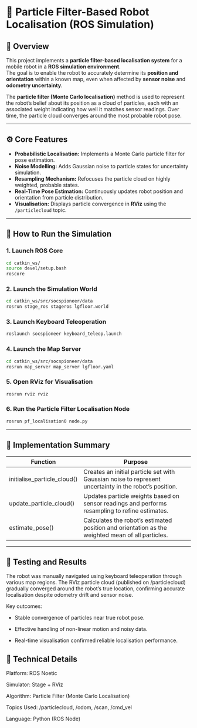 # 📍 Particle Filter-Based Robot Localisation (ROS Simulation)

## 🧭 Overview
This project implements a **particle filter-based localisation system** for a mobile robot in a **ROS simulation environment**.  
The goal is to enable the robot to accurately determine its **position and orientation** within a known map, even when affected by **sensor noise** and **odometry uncertainty**.  

The **particle filter (Monte Carlo localisation)** method is used to represent the robot’s belief about its position as a cloud of particles, each with an associated weight indicating how well it matches sensor readings. Over time, the particle cloud converges around the most probable robot pose.

---

## ⚙️ Core Features
- **Probabilistic Localisation:** Implements a Monte Carlo particle filter for pose estimation.  
- **Noise Modelling:** Adds Gaussian noise to particle states for uncertainty simulation.  
- **Resampling Mechanism:** Refocuses the particle cloud on highly weighted, probable states.  
- **Real-Time Pose Estimation:** Continuously updates robot position and orientation from particle distribution.  
- **Visualisation:** Displays particle convergence in **RViz** using the `/particlecloud` topic.

---

## 🚀 How to Run the Simulation

### 1. Launch ROS Core
```bash
cd catkin_ws/
source devel/setup.bash
roscore
```
### 2. Launch the Simulation World
```bash
cd catkin_ws/src/socspioneer/data
rosrun stage_ros stageros lgfloor.world
```
### 3. Launch Keyboard Teleoperation
```bash
roslaunch socspioneer keyboard_teleop.launch
```
### 4. Launch the Map Server
```bash
cd catkin_ws/src/socspioneer/data
rosrun map_server map_server lgfloor.yaml
```
### 5. Open RViz for Visualisation
```bash
rosrun rviz rviz
```
### 6. Run the Particle Filter Localisation Node
```bash
rosrun pf_localisation0 node.py
```

---

## 🧩 Implementation Summary
|Function |	Purpose |
|--------|---------|
|initialise_particle_cloud() |	Creates an initial particle set with Gaussian noise to represent uncertainty in the robot’s position.|
|update_particle_cloud() |	Updates particle weights based on sensor readings and performs resampling to refine estimates.|
|estimate_pose() |	Calculates the robot’s estimated position and orientation as the weighted mean of all particles.|
------

## 🧠 Testing and Results
The robot was manually navigated using keyboard teleoperation through various map regions.
The RViz particle cloud (published on /particlecloud) gradually converged around the robot’s true location, confirming accurate localisation despite odometry drift and sensor noise.

Key outcomes:

- Stable convergence of particles near true robot pose.

- Effective handling of non-linear motion and noisy data.

- Real-time visualisation confirmed reliable localisation performance.

## 🧩 Technical Details
Platform: ROS Noetic

Simulator: Stage + RViz

Algorithm: Particle Filter (Monte Carlo Localisation)

Topics Used: /particlecloud, /odom, /scan, /cmd_vel

Language: Python (ROS Node) 